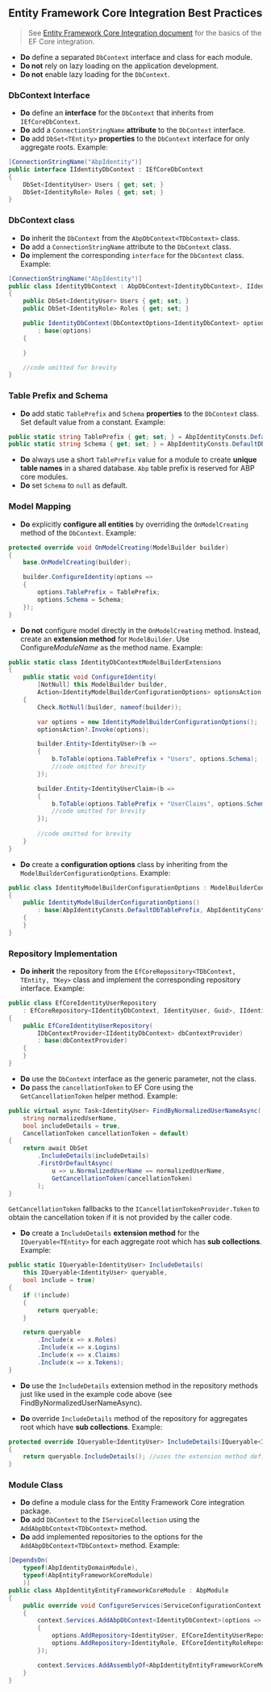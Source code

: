 ﻿## Entity Framework Core Integration Best Practices

> See [Entity Framework Core Integration document](../Entity-Framework-Core.md) for the basics of the EF Core integration.

- **Do** define a separated `DbContext` interface and class for each module.
- **Do not** rely on lazy loading on the application development.
- **Do not** enable lazy loading for the `DbContext`.

### DbContext Interface

- **Do** define an **interface** for the `DbContext` that inherits from `IEfCoreDbContext`.
- **Do** add a `ConnectionStringName` **attribute** to the `DbContext` interface.
- **Do** add `DbSet<TEntity>` **properties** to the `DbContext` interface for only aggregate roots. Example:

````C#
[ConnectionStringName("AbpIdentity")]
public interface IIdentityDbContext : IEfCoreDbContext
{
    DbSet<IdentityUser> Users { get; set; }
    DbSet<IdentityRole> Roles { get; set; }
}
````

### DbContext class

* **Do** inherit the `DbContext` from the `AbpDbContext<TDbContext>` class.
* **Do** add a `ConnectionStringName` attribute to the `DbContext` class.
* **Do** implement the corresponding `interface` for the `DbContext` class. Example:

````C#
[ConnectionStringName("AbpIdentity")]
public class IdentityDbContext : AbpDbContext<IdentityDbContext>, IIdentityDbContext
{
    public DbSet<IdentityUser> Users { get; set; }
    public DbSet<IdentityRole> Roles { get; set; }

    public IdentityDbContext(DbContextOptions<IdentityDbContext> options)
        : base(options)
    {

    }

    //code omitted for brevity
}
````

### Table Prefix and Schema

- **Do** add static `TablePrefix` and `Schema` **properties** to the `DbContext` class. Set default value from a constant. Example:

````C#
public static string TablePrefix { get; set; } = AbpIdentityConsts.DefaultDbTablePrefix;
public static string Schema { get; set; } = AbpIdentityConsts.DefaultDbSchema;
````

  - **Do** always use a short `TablePrefix` value for a module to create **unique table names** in a shared database. `Abp` table prefix is reserved for ABP core modules.
  - **Do** set `Schema` to `null` as default.

### Model Mapping

- **Do** explicitly **configure all entities** by overriding the `OnModelCreating` method of the `DbContext`. Example:

````C#
protected override void OnModelCreating(ModelBuilder builder)
{
    base.OnModelCreating(builder);

    builder.ConfigureIdentity(options =>
    {
        options.TablePrefix = TablePrefix;
        options.Schema = Schema;
    });
}
````

- **Do not** configure model directly in the  `OnModelCreating` method. Instead, create an **extension method** for `ModelBuilder`. Use Configure*ModuleName* as the method name. Example:

````C#
public static class IdentityDbContextModelBuilderExtensions
{
    public static void ConfigureIdentity(
        [NotNull] this ModelBuilder builder,
        Action<IdentityModelBuilderConfigurationOptions> optionsAction = null)
    {
        Check.NotNull(builder, nameof(builder));

        var options = new IdentityModelBuilderConfigurationOptions();
        optionsAction?.Invoke(options);

        builder.Entity<IdentityUser>(b =>
        {
            b.ToTable(options.TablePrefix + "Users", options.Schema);            
            //code omitted for brevity
        });

        builder.Entity<IdentityUserClaim>(b =>
        {
            b.ToTable(options.TablePrefix + "UserClaims", options.Schema);
            //code omitted for brevity
        });
        
        //code omitted for brevity
    }
}
````

* **Do** create a **configuration options** class by inheriting from the `ModelBuilderConfigurationOptions`. Example:

````C#
public class IdentityModelBuilderConfigurationOptions : ModelBuilderConfigurationOptions
{
    public IdentityModelBuilderConfigurationOptions()
        : base(AbpIdentityConsts.DefaultDbTablePrefix, AbpIdentityConsts.DefaultDbSchema)
    {
    }
}
````

### Repository Implementation

- **Do** **inherit** the repository from the `EfCoreRepository<TDbContext, TEntity, TKey>` class and implement the corresponding repository interface. Example:

````C#
public class EfCoreIdentityUserRepository
    : EfCoreRepository<IIdentityDbContext, IdentityUser, Guid>, IIdentityUserRepository
{
    public EfCoreIdentityUserRepository(
        IDbContextProvider<IIdentityDbContext> dbContextProvider)
        : base(dbContextProvider)
    {
    }
}
````

* **Do** use the `DbContext` interface as the generic parameter, not the class.
* **Do** pass the `cancellationToken` to EF Core using the `GetCancellationToken` helper method. Example:

````C#
public virtual async Task<IdentityUser> FindByNormalizedUserNameAsync(
    string normalizedUserName, 
    bool includeDetails = true,
    CancellationToken cancellationToken = default)
{
    return await DbSet
        .IncludeDetails(includeDetails)
        .FirstOrDefaultAsync(
            u => u.NormalizedUserName == normalizedUserName,
            GetCancellationToken(cancellationToken)
        );
}
````

`GetCancellationToken` fallbacks to the `ICancellationTokenProvider.Token` to obtain the cancellation token if it is not provided by the caller code.

- **Do** create a `IncludeDetails` **extension method** for the `IQueryable<TEntity>` for each aggregate root which has **sub collections**. Example:

````C#
public static IQueryable<IdentityUser> IncludeDetails(
    this IQueryable<IdentityUser> queryable,
    bool include = true)
{
    if (!include)
    {
        return queryable;
    }

    return queryable
        .Include(x => x.Roles)
        .Include(x => x.Logins)
        .Include(x => x.Claims)
        .Include(x => x.Tokens);
}
````

* **Do** use the `IncludeDetails` extension method in the repository methods just like used in the example code above (see FindByNormalizedUserNameAsync).

- **Do** override `IncludeDetails` method of the repository for aggregates root which have **sub collections**. Example:

````C#
protected override IQueryable<IdentityUser> IncludeDetails(IQueryable<IdentityUser> queryable)
{
    return queryable.IncludeDetails(); //uses the extension method defined above
}
````

### Module Class

- **Do** define a module class for the Entity Framework Core integration package.
- **Do** add `DbContext` to the `IServiceCollection` using the `AddAbpDbContext<TDbContext>` method.
- **Do** add implemented repositories to the options for the `AddAbpDbContext<TDbContext>` method. Example:

````C#
[DependsOn(
    typeof(AbpIdentityDomainModule),
    typeof(AbpEntityFrameworkCoreModule)
    )]
public class AbpIdentityEntityFrameworkCoreModule : AbpModule
{
    public override void ConfigureServices(ServiceConfigurationContext context)
    {
        context.Services.AddAbpDbContext<IdentityDbContext>(options =>
        {
            options.AddRepository<IdentityUser, EfCoreIdentityUserRepository>();
            options.AddRepository<IdentityRole, EfCoreIdentityRoleRepository>();
        });

        context.Services.AddAssemblyOf<AbpIdentityEntityFrameworkCoreModule>();
    }
}
````

